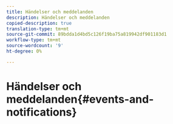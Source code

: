 ```yaml
---
title: Händelser och meddelanden
description: Händelser och meddelanden
copied-description: true
translation-type: tm+mt
source-git-commit: 89bdda1d4bd5c126f19ba75a819942df901183d1
workflow-type: tm+mt
source-wordcount: '9'
ht-degree: 0%

---
```



# Händelser och meddelanden{#events-and-notifications}

